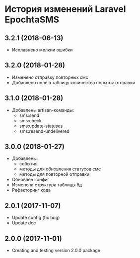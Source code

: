 # История изменений Laravel EpochtaSMS

## 3.2.1 (2018-06-13)

- Исплавнено мелкии ошибки

## 3.2.0 (2018-01-28)

- Изменено отправку повторных смс
- Добавлено поле в таблицу количества попыток отправки

## 3.1.0 (2018-01-28)

- Добавлены artisan-команды:
	- sms:send
	- sms:check
	- sms:update-statuses
	- sms:resend-undelivered

## 3.0.0 (2018-01-27)

- Добавлены:
	- события
	- методы для обновления статусов смс
	- методы для повторной отправки
- Обновлен конфиг
- Изменена структура таблицы бд
- Рефакторинг кода

## 2.0.1 (2017-11-07)

- Update config (fix bug)
- Update doc

## 2.0.0 (2017-11-01)

- Creating and testing version 2.0.0 package
